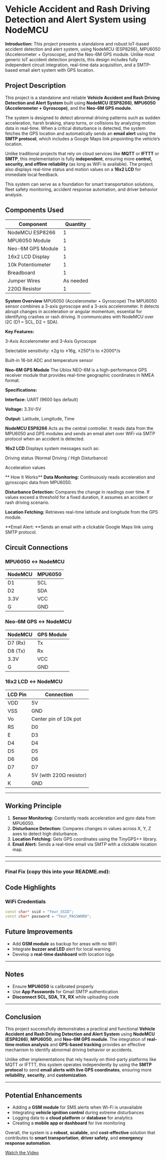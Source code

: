 # Vehicle Accident and Rash Driving Detection and Alert System using NodeMCU

**Introduction:**
     This project presents a standalone and robust IoT-based accident detection and alert system, using NodeMCU (ESP8266), MPU6050 (Accelerometer + Gyroscope), and the Neo-6M GPS module. Unlike most generic IoT accident detection projects, this design includes fully independent circuit integration, real-time data acquisition, and a SMTP-based email alert system with GPS location.

##  Project Description

This project is a standalone and reliable **Vehicle Accident and Rash Driving Detection and Alert System** built using **NodeMCU (ESP8266)**, **MPU6050 (Accelerometer + Gyroscope)**, and the **Neo-6M GPS module**.

The system is designed to detect abnormal driving patterns such as sudden acceleration, harsh braking, sharp turns, or collisions by analyzing motion data in real-time. When a critical disturbance is detected, the system fetches the GPS location and automatically sends an **email alert** using the **SMTP protocol**, which includes a Google Maps link pinpointing the vehicle’s location.

Unlike traditional projects that rely on cloud services like **MQTT** or **IFTTT** or **SMTP**, this implementation is fully **independent**, ensuring more **control, security, and offline reliability** (as long as WiFi is available). The project also displays real-time status and motion values on a **16x2 LCD** for immediate local feedback.

This system can serve as a foundation for smart transportation solutions, fleet safety monitoring, accident response automation, and driver behavior analysis.

##  Components Used

| Component             | Quantity |
|-----------------------|----------|
| NodeMCU ESP8266       | 1        |
| MPU6050 Module        | 1        |
| Neo-6M GPS Module     | 1        |
| 16x2 LCD Display      | 1        |
| 10k Potentiometer     | 1        |
| Breadboard            | 1        |
| Jumper Wires          | As needed |
| 220Ω Resistor         | 1        |




**System Overview** 
MPU6050 (Accelerometer + Gyroscope)
The MPU6050 sensor combines a 3-axis gyroscope and a 3-axis accelerometer. It detects abrupt changes in acceleration or angular momentum, essential for identifying crashes or rash driving. It communicates with NodeMCU over I2C (D1 = SCL, D2 = SDA).

**Key Features:**

3-Axis Accelerometer and 3-Axis Gyroscope

Selectable sensitivity: ±2g to ±16g, ±250°/s to ±2000°/s

Built-in 16-bit ADC and temperature sensor

**Neo-6M GPS Module**
The Ublox NEO-6M is a high-performance GPS receiver module that provides real-time geographic coordinates in NMEA format.

**Specifications:**

**Interface:** UART (9600 bps default)

**Voltage:** 3.3V–5V

**Output:** Latitude, Longitude, Time

**NodeMCU ESP8266**
Acts as the central controller. It reads data from the MPU6050 and GPS modules and sends an email alert over WiFi via SMTP protocol when an accident is detected.

**16x2 LCD**
Displays system messages such as:

Driving status (Normal Driving / High Disturbance)

Acceleration values

** How It Works**
**Data Monitoring:** Continuously reads acceleration and gyroscopic data from MPU6050.

**Disturbance Detection:** Compares the change in readings over time. If values exceed a threshold for a fixed duration, it assumes an accident or rash driving scenario.

**Location Fetching:** Retrieves real-time latitude and longitude from the GPS module.

**Email Alert: **Sends an email with a clickable Google Maps link using SMTP protocol.


##  Circuit Connections

### MPU6050 ↔ NodeMCU

| NodeMCU | MPU6050 |
|---------|---------|
| D1      | SCL     |
| D2      | SDA     |
| 3.3V    | VCC     |
| G       | GND     |

### Neo-6M GPS ↔ NodeMCU

| NodeMCU | GPS Module |
|---------|------------|
| D7 (Rx) | Tx         |
| D8 (Tx) | Rx         |
| 3.3V    | VCC        |
| G       | GND        |

### 16x2 LCD ↔ NodeMCU

| LCD Pin | Connection           |
|---------|----------------------|
| VDD     | 5V                   |
| VSS     | GND                  |
| Vo      | Center pin of 10k pot|
| RS      | D0                   |
| E       | D3                   |
| D4      | D4                   |
| D5      | D5                   |
| D6      | D6                   |
| D7      | D7                   |
| A       | 5V (with 220Ω resistor)|
| K       | GND                  |

---

##  Working Principle

1. **Sensor Monitoring:** Constantly reads acceleration and gyro data from MPU6050.
2. **Disturbance Detection:** Compares changes in values across X, Y, Z axes to detect high disturbance.
3. **Location Fetching:** Gets GPS coordinates using the TinyGPS++ library.
4. **Email Alert:** Sends a real-time email via SMTP with a clickable location map.

---


---

### Final Fix (copy this into your README.md):


##  Code Highlights

### WiFi Credentials
```cpp
const char* ssid = "Your_SSID";
const char* password = "Your_PASSWORD";
```

##  Future Improvements

- Add **GSM module** as backup for areas with no WiFi  
- Integrate **buzzer and LED** alert for local warning  
- Develop a **real-time dashboard** with location logs  

---

##  Notes

- Ensure **MPU6050** is calibrated properly  
- Use **App Passwords** for Gmail SMTP authentication  
- **Disconnect SCL, SDA, TX, RX** while uploading code  

---

##  Conclusion

This project successfully demonstrates a practical and functional **Vehicle Accident and Rash Driving Detection and Alert System** using **NodeMCU (ESP8266)**, **MPU6050**, and **Neo-6M GPS module**. The integration of **real-time motion analysis** and **GPS-based tracking** provides an effective mechanism to identify abnormal driving behavior or accidents.

Unlike other implementations that rely heavily on third-party platforms like MQTT or IFTTT, this system operates independently by using the **SMTP protocol** to send **email alerts with live GPS coordinates**, ensuring more **reliability**, **security**, and **customization**.

---

##  Potential Enhancements

- Adding a **GSM module** for SMS alerts when Wi-Fi is unavailable  
- Integrating **vehicle ignition control** during extreme disturbances  
- Logging data to a **cloud platform** or **database** for analytics  
- Creating a **mobile app or dashboard** for live monitoring  

Overall, the system is a **robust**, **scalable**, and **cost-effective** solution that contributes to **smart transportation**, **driver safety**, and **emergency response automation**.

[Watch the Video](https://raw.githubusercontent.com/username/repository-name/main/path/to/WhatsApp%20Video%202025-07-31%20at%2009.26.07.mp4)

